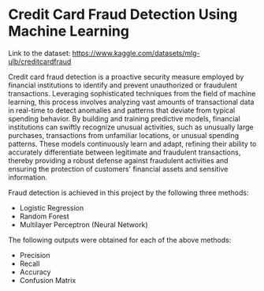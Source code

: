 # Credit Card Fraud Detection Using Machine Learning

Link to the dataset: https://www.kaggle.com/datasets/mlg-ulb/creditcardfraud

Credit card fraud detection is a proactive security measure employed by financial institutions to identify and prevent unauthorized or fraudulent transactions. Leveraging sophisticated techniques from the field of machine learning, this process involves analyzing vast amounts of transactional data in real-time to detect anomalies and patterns that deviate from typical spending behavior. By building and training predictive models, financial institutions can swiftly recognize unusual activities, such as unusually large purchases, transactions from unfamiliar locations, or unusual spending patterns. These models continuously learn and adapt, refining their ability to accurately differentiate between legitimate and fraudulent transactions, thereby providing a robust defense against fraudulent activities and ensuring the protection of customers' financial assets and sensitive information.

Fraud detection is achieved in this project by the following three methods:
-  Logistic Regression
-  Random Forest
-  Multilayer Perceptron (Neural Network)

The following outputs were obtained for each of the above methods:

- Precision
- Recall
- Accuracy
- Confusion Matrix
